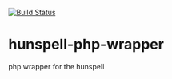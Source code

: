 [![Build Status](https://travis-ci.org/Synida/hunspell-php-wrapper.svg?branch=master)](https://travis-ci.org/Synida/hunspell-php-wrapper)

# hunspell-php-wrapper
php wrapper for the hunspell
